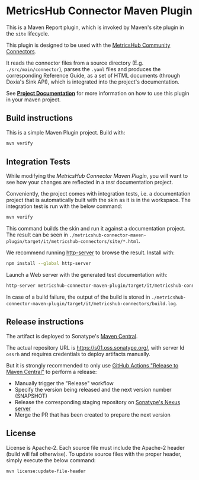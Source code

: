 # MetricsHub Connector Maven Plugin

This is a Maven Report plugin, which is invoked by Maven's site plugin in the `site` lifecycle.

This plugin is designed to be used with the [MetricsHub Community Connectors](https://github.com/metricshub/metricshub-community-connectors).

It reads the connector files from a source directory (E.g. `./src/main/connector`), parses the `.yaml` files and produces the corresponding Reference Guide, as a set of HTML documents (through Doxia's Sink API), which is integrated into the project's documentation.

See **[Project Documentation](https://metricshub.github.io/metricshub-connector-maven-plugin)** for more information on how to use this plugin in your maven project.

## Build instructions

This is a simple Maven Plugin project. Build with:

```bash
mvn verify
```

## Integration Tests

While modifying the *MetricsHub Connector Maven Plugin*, you will want to see how your changes are reflected in a *test* documentation project.

Conveniently, the project comes with integration tests, i.e. a documentation project that is automatically built with the skin as it is in the workspace.
The integration test is run with the below command:

```bash
mvn verify
```

This command builds the skin and run it against a documentation project. The result can be seen in `./metricshub-connector-maven-plugin/target/it/metricshub-connectors/site/*.html`.

We recommend running [http-server](https://github.com/http-party/http-server#readme) to browse the result. Install with:

```bash
npm install --global http-server
```

Launch a Web server with the generated test documentation with:

```bash
http-server metricshub-connector-maven-plugin/target/it/metricshub-connectors/target/site
```

In case of a build failure, the output of the build is stored in `./metricshub-connector-maven-plugin/target/it/metricshub-connectors/build.log`.

## Release instructions

The artifact is deployed to Sonatype's [Maven Central](https://central.sonatype.com/).

The actual repository URL is https://s01.oss.sonatype.org/, with server Id `ossrh` and requires credentials to deploy
artifacts manually.

But it is strongly recommended to only use [GitHub Actions "Release to Maven Central"](actions/workflows/release.yml) to perform a release:

* Manually trigger the "Release" workflow
* Specify the version being released and the next version number (SNAPSHOT)
* Release the corresponding staging repository on [Sonatype's Nexus server](https://s01.oss.sonatype.org/)
* Merge the PR that has been created to prepare the next version

## License

License is Apache-2. Each source file must include the Apache-2 header (build will fail otherwise).
To update source files with the proper header, simply execute the below command:

```bash
mvn license:update-file-header
```